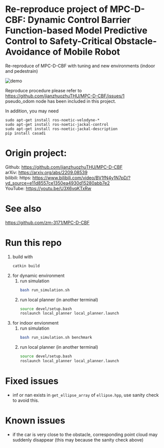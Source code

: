# Re-reproduce project of MPC-D-CBF: Dynamic Control Barrier Function-based Model Predictive Control to Safety-Critical Obstacle-Avoidance of Mobile Robot

Re-reproduce of MPC-D-CBF with tuning and new environments (indoor and pedestrain)

![demo](./mpc_d_cbf.gif)

Reproduce procedure please refer to
https://github.com/jianzhuozhuTHU/MPC-D-CBF/issues/1
\
pseudo_odom node has been included in this project.

In addition, you may need
```
sudo apt-get install ros-noetic-velodyne-*  
sudo apt-get install ros-noetic-jackal-control  
sudo apt-get install ros-noetic-jackal-description  
pip install casadi  
```


# Origin project:
Github: https://github.com/jianzhuozhuTHU/MPC-D-CBF  \
arXiv: https://arxiv.org/abs/2209.08539  \
bilibili: https: https://www.bilibili.com/video/BV1fN4y1N7pD/?vd_source=e11d8557ce1350ea4930d15280abb7e2  \
YouTube: https://youtu.be/U3X6vqKTxRw

# See also
https://github.com/zm-3171/MPC-D-CBF

# Run this repo
1. build with
    ```bash
    catkin build
    ```
2. for dynamic environment
   1. run simulation
        ```bash
        bash run_simulation.sh
        ```
   2. run local planner (in another terminal)
        ```bash
        source devel/setup.bash
        roslaunch local_planner local_planner.launch
        ``` 
3. for indoor envionment
   1. run simulation
        ```bash
        bash run_simulation.sh benchmark
        ```
   2. run local planner (in another terminal)
        ```bash
        source devel/setup.bash
        roslaunch local_planner local_planner.launch
        ``` 

# Fixed issues
+ inf or nan exists in `get_ellipse_array` of `ellipse.hpp`, use sanity check to avoid this.

# Known issues
+ if the car is very close to the obstacle, corresponding point cloud may suddenly disappear (this may because the sanity check above)